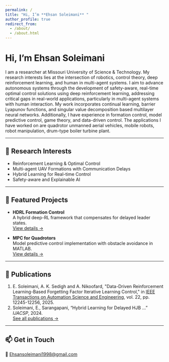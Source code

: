 ```yaml
---
permalink: /
title: "Hi, I’m **Ehsan Soleimani** "
author_profile: true
redirect_from: 
  - /about/
  - /about.html
---
```


# Hi, I’m **Ehsan Soleimani**

I am a researcher at Missouri University of Science & Technology. My research interests lies at the intersection of robotics, control theory, deep reinforcement learning, and human in multi-agent systems. I aim to advance autonomous systems through the development of safety-aware, real-time optimal control solutions using deep reinforcement learning, addressing critical gaps in real-world applications, particularly in multi-agent systems with human interaction. My work incorporates continual learning, barrier Lyapunov functions, and singular value decomposition based multilayer neural networks. 
Additionally, I have experience in formation control, model predictive control, game theory, and data-driven control. The applications I have worked on are quadrotor unmanned aerial vehicles, mobile robots, robot manipulation, drum-type boiler turbine plant.

---

## 🔭 Research Interests

- Reinforcement Learning & Optimal Control  
- Multi-agent UAV Formations with Communication Delays  
- Hybrid Learning for Real-time Control  
- Safety-aware and Explainable AI  

---

## 🚀 Featured Projects

- **HDRL Formation Control**  
  A hybrid deep-RL framework that compensates for delayed leader states.  
  [View details →](/portfolio/uav-formation)

- **MPC for Quadrotors**  
  Model predictive control implementation with obstacle avoidance in MATLAB.  
  [View details →](/portfolio/mpc-quadrotor)

---

## 📄 Publications

1. E. Soleimani, A. K. Sedigh and A. Nikoofard, "Data-Driven Reinforcement Learning-Based Forgetting Factor Iterative Learning Control," in [IEEE Transactions on Automation Science and Engineering](https://ieeexplore.ieee.org/abstract/document/10879362), vol. 22, pp. 12245-12256, 2025.
2. Soleimani, E., Sarangapani, “Hybrid Learning for Delayed HJB …” *IJACSP*, 2024.  
[See all publications →](/publications)

---

## 📫 Get in Touch

 📧 Ehsansoleimani1998@gmail.com
